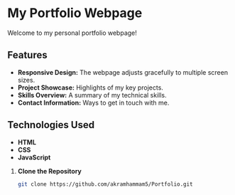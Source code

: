 # My Portfolio Webpage

Welcome to my personal portfolio webpage! 

## Features

- **Responsive Design:** The webpage adjusts gracefully to multiple screen sizes.
- **Project Showcase:** Highlights of my key projects.
- **Skills Overview:** A summary of my technical skills.
- **Contact Information:** Ways to get in touch with me.

## Technologies Used

- **HTML**
- **CSS**
- **JavaScript**


1. **Clone the Repository**

   ```bash
   git clone https://github.com/akramhammam5/Portfolio.git
